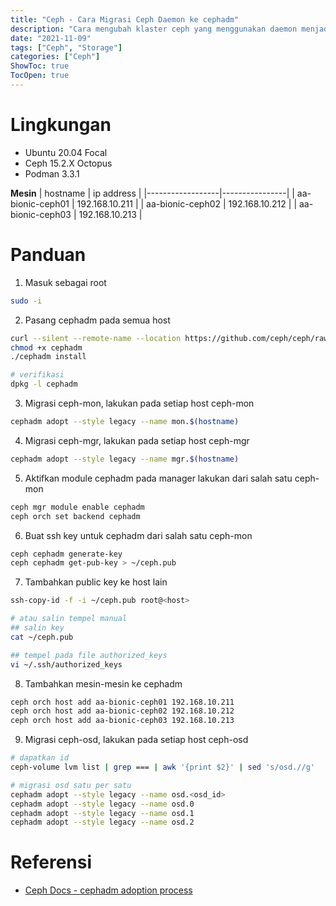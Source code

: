 ```yaml
---
title: "Ceph - Cara Migrasi Ceph Daemon ke cephadm"
description: "Cara mengubah klaster ceph yang menggunakan daemon menjadi ceph yang berbasiskan container dengan cephadm"
date: "2021-11-09"
tags: ["Ceph", "Storage"]
categories: ["Ceph"]
ShowToc: true
TocOpen: true
---
```


# Lingkungan
- Ubuntu 20.04 Focal
- Ceph 15.2.X Octopus
- Podman 3.3.1

**Mesin**
| hostname         | ip address     |
|------------------|----------------|
| aa-bionic-ceph01 | 192.168.10.211 |
| aa-bionic-ceph02 | 192.168.10.212 |
| aa-bionic-ceph03 | 192.168.10.213 |

# Panduan
1. Masuk sebagai root
```bash
sudo -i
```

2. Pasang cephadm pada semua host
```bash
curl --silent --remote-name --location https://github.com/ceph/ceph/raw/octopus/src/cephadm/cephadm
chmod +x cephadm
./cephadm install

# verifikasi
dpkg -l cephadm
```

3. Migrasi ceph-mon, lakukan pada setiap host ceph-mon
```bash
cephadm adopt --style legacy --name mon.$(hostname)
```

4. Migrasi ceph-mgr, lakukan pada setiap host ceph-mgr
```bash
cephadm adopt --style legacy --name mgr.$(hostname)
```

5. Aktifkan module cephadm pada manager lakukan dari salah satu ceph-mon
```bash
ceph mgr module enable cephadm
ceph orch set backend cephadm
```

6. Buat ssh key untuk cephadm dari salah satu ceph-mon
```bash
ceph cephadm generate-key
ceph cephadm get-pub-key > ~/ceph.pub
```

7. Tambahkan public key ke host lain
```bash
ssh-copy-id -f -i ~/ceph.pub root@<host>

# atau salin tempel manual
## salin key
cat ~/ceph.pub

## tempel pada file authorized_keys
vi ~/.ssh/authorized_keys
```

8. Tambahkan mesin-mesin ke cephadm
```bash
ceph orch host add aa-bionic-ceph01 192.168.10.211
ceph orch host add aa-bionic-ceph02 192.168.10.212
ceph orch host add aa-bionic-ceph03 192.168.10.213
```

9. Migrasi ceph-osd, lakukan pada setiap host ceph-osd
```bash
# dapatkan id
ceph-volume lvm list | grep === | awk '{print $2}' | sed 's/osd.//g'

# migrasi osd satu per satu
cephadm adopt --style legacy --name osd.<osd_id>
cephadm adopt --style legacy --name osd.0
cephadm adopt --style legacy --name osd.1
cephadm adopt --style legacy --name osd.2
```

# Referensi
- [Ceph Docs - cephadm adoption process](https://docs.ceph.com/en/latest/cephadm/adoption/#adoption-process)